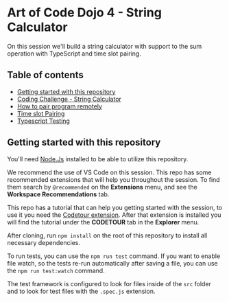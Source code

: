# Art of Code Dojo 4 - String Calculator

On this session we'll build a string calculator with support to the sum operation with TypeScript and time slot pairing.

## Table of contents
- [Getting started with this repository](#getting-started-with-this-repository)
- [Coding Challenge - String Calculator](CHALLENGE.md)
- [How to pair program remotely](docs/how-to-pair-program-remotely.md)
- [Time slot Pairing](docs/time-slot-pairing.md)
- [Typescript Testing](docs/testing-in-typescript.md)

## Getting started with this repository
You'll need [Node.Js](https://nodejs.org/) installed to be able to utilize this repository.

We recommend the use of VS Code on this session. This repo has some recommended extensions that will help you throughout the session. To find them search by `@recommended` on the **Extensions** menu, and see the **Workspace Recommendations** tab.

This repo has a tutorial that can help you getting started with the session, to use it you need the [Codetour extension](https://marketplace.visualstudio.com/items?itemName=vsls-contrib.codetour). After that extension is installed you will find the tutorial under the **CODETOUR** tab in the **Explorer** menu.

After cloning, run `npm install` on the root of this repository to install all necessary dependencies.

To run tests, you can use the `npm run test` command. If you want to enable file watch, so the tests re-run automatically after saving a file, you can use the `npm run test:watch` command.

The test framework is configured to look for files inside of the `src` folder and to look for test files with the `.spec.js` extension.
